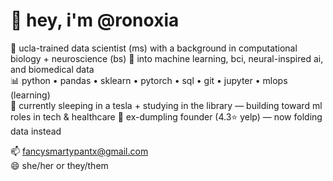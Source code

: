 # 👋 hey, i'm @ronoxia

🧠 ucla-trained data scientist (ms) with a background in computational biology + neuroscience (bs)
🤖 into machine learning, bci, neural-inspired ai, and biomedical data  
📊 python • pandas • sklearn • pytorch • sql • git • jupyter • mlops (learning)  
🚗 currently sleeping in a tesla + studying in the library — building toward ml roles in tech & healthcare
🍜 ex-dumpling founder (4.3⭐ yelp) — now folding data instead

📫 fancysmartypantx@gmail.com  
😄 she/her or they/them
